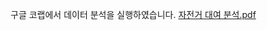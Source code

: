 
구글 코랩에서 데이터 분석을 실행하였습니다. [자전거 대여 분석.pdf](https://github.com/user-attachments/files/17057764/default.pdf)





